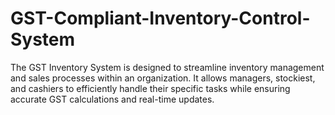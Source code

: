 # GST-Compliant-Inventory-Control-System
The GST Inventory System is designed to streamline inventory management and sales processes within an organization. It allows managers, stockiest, and cashiers to efficiently handle their specific tasks while ensuring accurate GST calculations and real-time updates.

